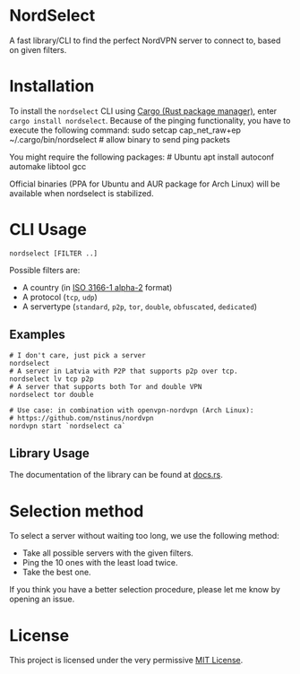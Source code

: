 # NordSelect

A fast library/CLI to find the perfect NordVPN server to connect to, based on given filters.

# Installation

To install the `nordselect` CLI using [Cargo (Rust package manager)](https://www.rust-lang.org/en-US/install.html), enter `cargo install nordselect`. Because of the pinging functionality, you have to execute the following command:
    sudo setcap cap_net_raw+ep ~/.cargo/bin/nordselect    # allow binary to send ping packets

You might require the following packages:
    # Ubuntu
    apt install autoconf automake libtool gcc

Official binaries (PPA for Ubuntu and AUR package for Arch Linux) will be available when nordselect is stabilized.

# CLI Usage

    nordselect [FILTER ..]

Possible filters are:
- A country (in [ISO 3166-1 alpha-2](//en.wikipedia.org/wiki/ISO_3166-1_alpha-2) format)
- A protocol (`tcp`, `udp`)
- A servertype (`standard`, `p2p`, `tor`, `double`, `obfuscated`, `dedicated`)

## Examples

    # I don't care, just pick a server
    nordselect
    # A server in Latvia with P2P that supports p2p over tcp.
    nordselect lv tcp p2p
    # A server that supports both Tor and double VPN
    nordselect tor double

    # Use case: in combination with openvpn-nordvpn (Arch Linux):
    # https://github.com/nstinus/nordvpn
    nordvpn start `nordselect ca`

## Library Usage

The documentation of the library can be found at [docs.rs](https://docs.rs/crate/nordselect/).

# Selection method

To select a server without waiting too long, we use the following method:

- Take all possible servers with the given filters.
- Ping the 10 ones with the least load twice.
- Take the best one.

If you think you have a better selection procedure, please let me know by opening an issue.

# License

This project is licensed under the very permissive [MIT License](https://opensource.org/licenses/MIT).

